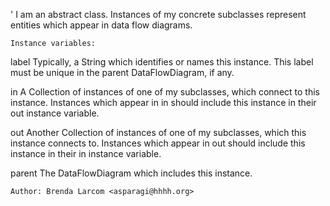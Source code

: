 '
	I am an abstract class.  Instances of my concrete subclasses represent entities which appear in data flow diagrams.

	Instance variables:

label
	Typically, a String which identifies or names this instance.  This label must be unique in the parent DataFlowDiagram, if any.

in
	A Collection of instances of one of my subclasses, which connect to this instance.  Instances which appear in in should include this instance in their out instance variable.

out
	Another Collection of instances of one of my subclasses, which this instance connects to.  Instances which appear in out should include this instance in their in instance variable.
	
parent
	The DataFlowDiagram which includes this instance.

	Author: Brenda Larcom <asparagi@hhhh.org>